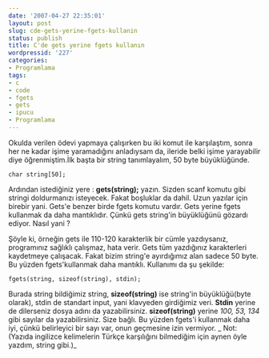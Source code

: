```yaml
---
date: '2007-04-27 22:35:01'
layout: post
slug: cde-gets-yerine-fgets-kullanin
status: publish
title: C'de gets yerine fgets kullanın
wordpressid: '227'
categories:
- Programlama
tags:
- c
- code
- fgets
- gets
- ipucu
- Programlama
---
```


Okulda verilen ödevi yapmaya çalışırken bu iki komut ile karşılaştım, sonra her ne kadar işime yaramadığını anladıysam da, ileride belki işime yarayabilir diye öğrenmiştim.İlk başta bir string tanımlayalım, 50 byte büyüklüğünde.

`char string[50];`

Ardından istediğiniz yere : **gets(string);** yazın. Sizden scanf komutu gibi stringi doldurmanızı isteyecek. Fakat boşluklar da dahil. Uzun yazılar için birebir yani. Gets'e benzer birde fgets komutu vardır. Gets yerine fgets kullanmak da daha mantıklıdır. Çünkü gets string'in büyüklüğünü gözardı ediyor. Nasıl yani ? 

Şöyle ki, örneğin gets ile 110-120 karakterlik bir cümle yazdıysanız, programınız sağlıklı çalışmaz, hata verir. Gets tüm yazdığınız karakterleri kaydetmeye çalışacak. Fakat bizim string'e ayırdığımız alan sadece 50 byte. Bu yüzden fgets'kullanmak daha mantıklı. Kullanımı da şu şekilde:

`fgets(string, sizeof(string), stdin);`

Burada string bildiğimiz string, **sizeof(string)** ise string'in büyüklüğü(byte olarak), stdin de standart input, yani klavyeden girdiğimiz veri. **Stdin** yerine de dilerseniz dosya adını da yazabilirsiniz.  **sizeof(string)** yerine _100, 53, 134_ gibi sayılar da yazabilirsiniz. Size bağlı. Bu yüzden fgets'i kullanmak daha iyi, çünkü belirleyici bir sayı var, onun geçmesine izin vermiyor. 
_
Not:(Yazıda ingilizce kelimelerin Türkçe karşılığını bilmediğim için aynen öyle yazdım, string gibi.)_

